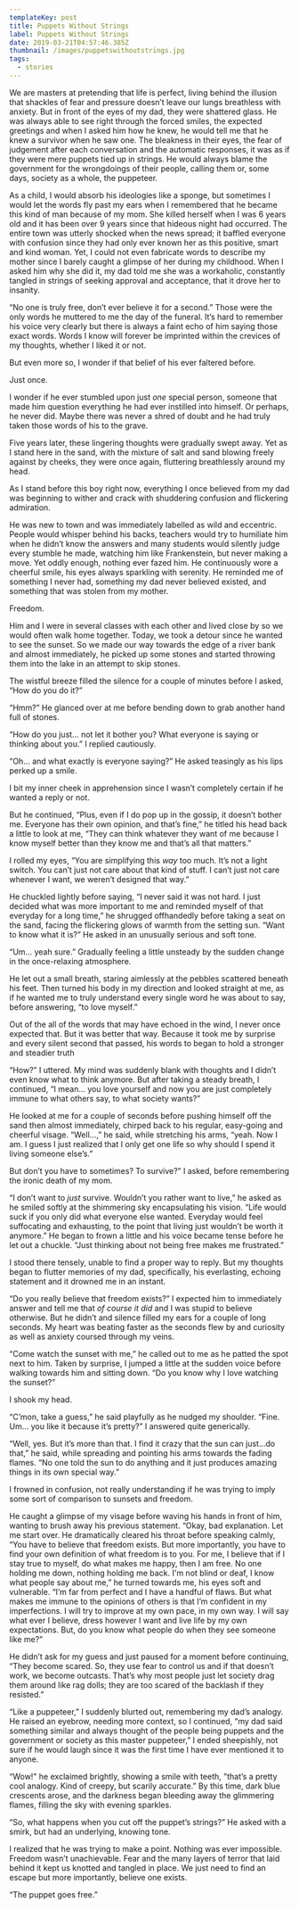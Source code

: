 ```yaml
---
templateKey: post
title: Puppets Without Strings
label: Puppets Without Strings
date: 2019-03-21T04:57:46.385Z
thumbnail: /images/puppetswithoutstrings.jpg
tags:
  - stories
---
```

We are masters at pretending that life is perfect, living behind the illusion that shackles of fear and pressure doesn’t leave our lungs breathless with anxiety. But in front of the eyes of my dad, they were shattered glass. He was always able to see right through the forced smiles, the expected greetings and when I asked him how he knew, he would tell me that he knew a survivor when he saw one. The bleakness in their eyes, the fear of judgement after each conversation and the automatic responses, it was as if they were mere puppets tied up in strings. He would always blame the government for the wrongdoings of their people, calling them or, some days, society as a whole, the puppeteer.

As a child, I would absorb his ideologies like a sponge, but sometimes I would let the words fly past my ears when I remembered that he became this kind of man because of my mom. She killed herself when I was 6 years old and it has been over 9 years since that hideous night had occurred. The entire town was utterly shocked when the news spread; it baffled everyone with confusion since they had only ever known her as this positive, smart and kind woman. Yet, I could not even fabricate words to describe my mother since I barely caught a glimpse of her during my childhood. When I asked him why she did it, my dad told me she was a workaholic, constantly tangled in strings of seeking approval and acceptance, that it drove her to insanity.  

“No one is truly free, don’t ever believe it for a second.” Those were the only words he muttered to me the day of the funeral. It’s hard to remember his voice very clearly but there is always a faint echo of him saying those exact words. Words I know will forever be imprinted within the crevices of my thoughts, whether I liked it or not. 

But even more so, I wonder if that belief of his ever faltered before. 

Just once.

I wonder if he ever stumbled upon just _one_ special person, someone that made him question everything he had ever instilled into himself. Or perhaps, he never did. Maybe there was never a shred of doubt and he had truly taken those words of his to the grave. 

Five years later, these lingering thoughts were gradually swept away. Yet as I stand here in the sand, with the mixture of salt and sand blowing freely against by cheeks, they were once again, fluttering breathlessly around my head. 

As I stand before this boy right now, everything I once believed from my dad was beginning to wither and crack with shuddering confusion and flickering admiration. 

He was new to town and was immediately labelled as wild and eccentric. People would whisper behind his backs, teachers would try to humiliate him when he didn’t know the answers and many students would silently judge every stumble he made, watching him like Frankenstein, but never making a move.  Yet oddly enough, nothing ever fazed him. He continuously wore a cheerful smile, his eyes always sparkling with serenity. He reminded me of something I never had, something my dad never believed existed, and something that was stolen from my mother.

Freedom.

Him and I were in several classes with each other and lived close by so we would often walk home together. Today, we took a detour since he wanted to see the sunset. So we made our way towards the edge of a river bank and almost immediately, he picked up some stones and started throwing them into the lake in an attempt to skip stones.

 The wistful breeze filled the silence for a couple of minutes before I asked, “How do you do it?” 

“Hmm?” He glanced over at me before bending down to grab another hand full of stones. 

“How do you just… not let it bother you? What everyone is saying or thinking about you.” I replied cautiously.

“Oh… and what exactly is everyone saying?” He asked teasingly as his lips perked up a smile.

I bit my inner cheek in apprehension since I wasn’t completely certain if he wanted a reply or not. 

But he continued, “Plus, even if I do pop up in the gossip, it doesn’t bother me. Everyone has their own opinion, and that’s fine,” he titled his head back a little to look at me, “They can think whatever they want of me because I know myself better than they know me and that’s all that matters.” 

I rolled my eyes, “You are simplifying this _way_ too much. It’s not a light switch.  You can’t just not care about that kind of stuff. I can’t just not care whenever I want, we weren’t designed that way.”

He chuckled lightly before saying, “I never said it was not hard. I just decided what was more important to me and reminded myself of that everyday for a long time,” he shrugged offhandedly before taking a seat on the sand, facing the flickering glows of warmth from the setting sun. “Want to know what it is?” He asked in an unusually serious and soft tone.

“Um… yeah sure.” Gradually feeling a little unsteady by the sudden change in the once-relaxing atmosphere.

He let out a small breath, staring aimlessly at the pebbles scattered beneath his feet. Then turned his body in my direction and looked straight at me, as if he wanted me to truly understand every single word he was about to say, before answering, “to love myself.”

Out of the all of the words that may have echoed in the wind, I never once expected that. But it was better that way. Because it took me by surprise and every silent second that passed, his words to began to hold a stronger and steadier truth

“How?” I uttered. My mind was suddenly blank with thoughts and I didn’t even know what to think anymore.  But after taking a steady breath, I continued, “I mean… you love yourself and now you are just completely immune to what others say, to what society wants?”

He looked at me for a couple of seconds before pushing himself off the sand then almost immediately, chirped back to his regular, easy-going and cheerful visage. “Well…,” he said, while stretching his arms, “yeah. Now I am. I guess I just realized that I only get one life so why should I spend it living someone else’s.”

But don’t you have to sometimes? To survive?” I asked, before remembering the ironic death of my mom.

“I don’t want to _just_ survive. Wouldn’t you rather want to live,” he asked as he smiled softly at the shimmering sky encapsulating his vision. “Life would suck if you only did what everyone else wanted. Everyday would feel suffocating and exhausting, to the point that living just wouldn’t be worth it anymore.” He began to frown a little and his voice became tense before he let out a chuckle. “Just thinking about not being free makes me frustrated.”

I stood there tensely, unable to find a proper way to reply. But my thoughts began to flutter memories of my dad, specifically, his everlasting, echoing statement and it drowned me in an instant. 

“Do you really believe that freedom exists?” I expected him to immediately answer and tell me that _of course it did_ and I was stupid to believe otherwise. But he didn’t and silence filled my ears for a couple of long seconds. My heart was beating faster as the seconds flew by and curiosity as well as anxiety coursed through my veins. 

 “Come watch the sunset with me,” he called out to me as he patted the spot next to him. Taken by surprise, I jumped a little at the sudden voice before walking towards him and sitting down. “Do you know why I love watching the sunset?”

I shook my head.

“C’mon, take a guess,” he said playfully as he nudged my shoulder. “Fine. Um… you like it because it’s pretty?” I answered quite generically. 

“Well, yes. But it’s more than that. I find it crazy that the sun can just...do that,” he said, while spreading and pointing his arms towards the fading flames. “No one told the sun to do anything and it just produces amazing things in its own special way.”

I frowned in confusion, not really understanding if he was trying to imply some sort of comparison to sunsets and freedom. 

He caught a glimpse of my visage before waving his hands in front of him, wanting to brush away his previous statement. “Okay, bad explanation.  Let me start over. He dramatically cleared his throat before speaking calmly, “You have to believe that freedom exists. But more importantly, you have to find your own definition of what freedom is to you. For me, I believe that if I stay true to myself, do what makes me happy, then I am free. No one holding me down, nothing holding me back. I'm not blind or deaf, I know what people say about me,” he turned towards me, his eyes soft and vulnerable. “I’m far from perfect and I have a handful of flaws. But what makes me immune to the opinions of others is that I’m confident in my imperfections. I will try to improve at my own pace, in my own way. I will say what ever I believe, dress however I want and live life by my own expectations. But, do you know what people do when they see someone like me?” 

He didn’t ask for my guess and just paused for a moment before continuing, “They become scared. So, they use fear to control us and if that doesn’t work, we become outcasts. That’s why most people just let society drag them around like rag dolls; they are too scared of the backlash if they resisted.”

“Like a puppeteer,” I suddenly blurted out, remembering my dad’s analogy. He raised an eyebrow, needing more context, so I continued, “my dad said something similar and always thought of the people being puppets and the government or society as this master puppeteer,” I ended sheepishly, not sure if he would laugh since it was the first time I have ever mentioned it to anyone. 

“Wow!" he exclaimed brightly, showing a smile with teeth, "that’s a pretty cool analogy. Kind of creepy, but scarily accurate.” By this time, dark blue crescents arose, and the darkness began bleeding away the glimmering flames, filling the sky with evening sparkles. 

“So, what happens when you cut off the puppet’s strings?” He asked with a smirk, but had an underlying, knowing tone.

I realized that he was trying to make a point. Nothing was ever impossible. Freedom wasn’t unachievable. Fear and the many layers of terror that laid behind it kept us knotted and tangled in place. We just need to find an escape but more importantly, believe one exists. 

“The puppet goes free.”
